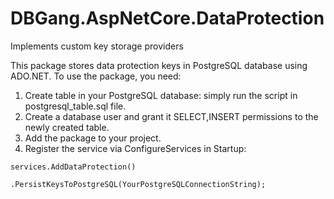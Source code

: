 # DBGang.AspNetCore.DataProtection
Implements custom key storage providers

This package stores data protection keys in PostgreSQL database using ADO.NET. To use the package, you need:

1. Create table in your PostgreSQL database: simply run the script in postgresql_table.sql file.
2. Create a database user and grant it SELECT,INSERT permissions to the newly created table.
3. Add the package to your project.
4. Register the service via ConfigureServices in Startup:
```
services.AddDataProtection()
                .PersistKeysToPostgreSQL(YourPostgreSQLConnectionString);
```

